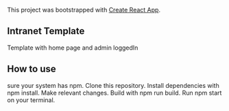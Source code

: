This project was bootstrapped with [Create React App](https://github.com/facebook/create-react-app).

## Intranet Template
Template with home page and admin loggedIn

## How to use
sure your system has npm.
Clone this repository.
Install dependencies with npm install.
Make relevant changes.
Build with npm run build.
Run npm start on your terminal.
